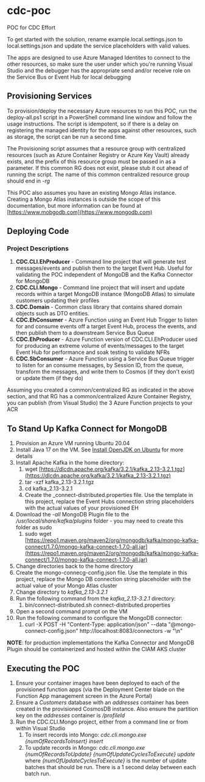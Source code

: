 # cdc-poc

POC for CDC Effort

To get started with the solution, rename example.local.settings.json to local.settings.json and update the service placeholders with valid values.

The apps are designed to use Azure Managed Identites to connect to the other resources, so make sure the user under which you're running Visual Studio and the debugger has the appropriate send and/or receive role on the Service Bus or Event Hub for local debugging

## Provisioning Services

To provision/deploy the necessary Azure resources to run this POC, run the deploy-all.ps1 script in a PowerShell command line window and follow the usage instructions.  The script is idempotent, so if there is a delay on registering the managed identity for the apps against other resources, such as storage, the script can be run a second time.

The Provisioning script assumes that a resource group with centralized resources (such as Azure Container Registry or Azure Key Vault) already exists, and the prefix of this resource group must be passed in as a parameter.  If this common RG does not exist, please stub it out ahead of running the script.  The name of this common centralized resource group should end in _-rg_

This POC also assumes you have an existing Mongo Atlas instance.  Creating a Mongo Atlas instances is outside the scope of this documentation, but more information can be found at [https://www.mobgodb.com](https://www.mongodb.com)

## Deploying Code

### Project Descriptions

1. **CDC.CLI.EhProducer** - Command line project that will generate test messages/events and publish them to the target Event Hub.  Useful for validating the POC independent of MongoDB and the Kafka Connector for MongoDB
1. **CDC.CLI.Mongo** - Command line project that will insert and update records within a target MongoDB instance (MongoDB Atlas) to simulate customers updating their profiles
1. **CDC.Domain** - Common class library that contains shared domain objects such as DTO entities.
1. **CDC.EhConsumer** - Azure Function using an Event Hub Trigger to listen for and consume events off a target Event Hub, process the events, and then publish them to a downstream Service Bus Queue
1. **CDC.EhProducer** - Azure Function version of CDC.CLI.EhProducer used for producing an extreme volume of events/messages to the target Event Hub for performance and soak testing to validate NFRs
1. **CDC.SbConsumer** -  Azure Function using a Service Bus Queue trigger to listen for an consume messages, by Session ID, from the queue, transform the messages, and write them to Cosmos (if they don't exist) or update them (if they do)

Assuming you created a common/centralized RG as indicated in the above section, and that RG has a common/centralized Azure Container Registry, you can publish (from Visual Studio) the 3 Azure Function projects to your ACR

## To Stand Up Kafka Connect for MongoDB

1. Provision an Azure VM running Ubuntu 20.04
1. Install Java 17 on the VM.  See [Install OpenJDK on Ubuntu](https://docs.microsoft.com/en-us/java/openjdk/install#install-on-ubuntu) for more details
1. Install Apache Kafka in the home directory:
   1. wget [https://dlcdn.apache.org/kafka/3.2.1/kafka_2.13-3.2.1.tgz](https://dlcdn.apache.org/kafka/3.2.1/kafka_2.13-3.2.1.tgz)
   1. tar -xzf kafka_2.13-3.2.1.tgz
   1. cd kafka_2.13-3.2.1
   1. Create the _connect-distributed.properties file.  Use the template in this project, replace the Event Hubs connection string placeholders with the actual values of your provisioned EH
1. Download the _-all_ MongoDB Plugin file to the _/usr/local/share/kafka/plugins_ folder - you may need to create this folder as sudo
   1. sudo wget [https://repo1.maven.org/maven2/org/mongodb/kafka/mongo-kafka-connect/1.7.0/mongo-kafka-connect-1.7.0-all.jar](https://repo1.maven.org/maven2/org/mongodb/kafka/mongo-kafka-connect/1.7.0/mongo-kafka-connect-1.7.0-all.jar)
1. Change directories back to the home directory
1. Create the mongo-connecg-config.json file.  Use the template in this project, replace the Mongo DB connection string placeholder with the actual value of your Mongo Atlas cluster
1. Change directory to *kafka_2.13-3.2.1*
1. Run the following command from the *kafka_2.13-3.2.1* directory:
   1. bin/connect-distributed.sh connect-distributed.properties
1. Open a second command prompt on the VM
1. Run the following command to configure the MongoDB connector:
   1. curl -X POST -H "Content-Type: application/json" --data "@mongo-connect-config.json" http://localhost:8083/connectors -w "\n"

**NOTE**: for production implementations the Kafka Connector and MongoDB Plugin should be containerized and hosted within the CIAM AKS cluster


## Executing the POC

1. Ensure your container images have been deployed to each of the provisioned function apps (via the Deployment Center blade on the Function App management screen in the Azure Portal)
1. Ensure a _Customers_ database with an _addresses_ container has been created in the provisioned CosmosDB instance.  Also ensure the partition key on the _addresses_ container is _/profileId_
1. Run the CDC.CLI.Mongo project, either from a command line or from within Visual Studio
   1. To insert records into Mongo: _cdc.cli.mongo.exe {numOfRecordsToInsert} insert_
   1. To update records in Mongo: _cdc.cli.mongo.exe {numOfRecordsToUpdate} {numOfUpdateCyclesToExecute} update_ where _{numOfUpdateCyclesToExecute}_ is the number of update batches that should be run.  There is a 1 second delay between each batch run.